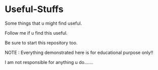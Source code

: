 # Useful-Stuffs
Some things that u might find useful. 

Follow me if u find this useful. 

Be sure to start this repository too. 

NOTE : Everything demonstrated here is for educational purpose only!! 

I am not responsible for anything u do.......
